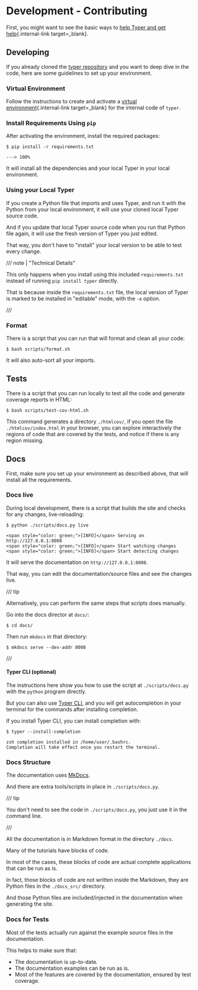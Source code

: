# Development - Contributing

First, you might want to see the basic ways to [help Typer and get help](help-typer.md){.internal-link target=_blank}.

## Developing

If you already cloned the <a href="https://github.com/fastapi/typer" class="external-link" target="_blank">typer repository</a> and you want to deep dive in the code, here are some guidelines to set up your environment.

### Virtual Environment

Follow the instructions to create and activate a [virtual environment](virtual-environments.md){.internal-link target=_blank} for the internal code of `typer`.

### Install Requirements Using `pip`

After activating the environment, install the required packages:

<div class="termy">

```console
$ pip install -r requirements.txt

---> 100%
```

</div>

It will install all the dependencies and your local Typer in your local environment.

### Using your Local Typer

If you create a Python file that imports and uses Typer, and run it with the Python from your local environment, it will use your cloned local Typer source code.

And if you update that local Typer source code when you run that Python file again, it will use the fresh version of Typer you just edited.

That way, you don't have to "install" your local version to be able to test every change.

/// note | "Technical Details"

This only happens when you install using this included `requirements.txt` instead of running `pip install typer` directly.

That is because inside the `requirements.txt` file, the local version of Typer is marked to be installed in "editable" mode, with the `-e` option.

///

### Format

There is a script that you can run that will format and clean all your code:

<div class="termy">

```console
$ bash scripts/format.sh
```

</div>

It will also auto-sort all your imports.

## Tests

There is a script that you can run locally to test all the code and generate coverage reports in HTML:

<div class="termy">

```console
$ bash scripts/test-cov-html.sh
```

</div>

This command generates a directory `./htmlcov/`, if you open the file `./htmlcov/index.html` in your browser, you can explore interactively the regions of code that are covered by the tests, and notice if there is any region missing.

## Docs

First, make sure you set up your environment as described above, that will install all the requirements.

### Docs live

During local development, there is a script that builds the site and checks for any changes, live-reloading:

<div class="termy">

```console
$ python ./scripts/docs.py live

<span style="color: green;">[INFO]</span> Serving on http://127.0.0.1:8008
<span style="color: green;">[INFO]</span> Start watching changes
<span style="color: green;">[INFO]</span> Start detecting changes
```

</div>

It will serve the documentation on `http://127.0.0.1:8008`.

That way, you can edit the documentation/source files and see the changes live.

/// tip

Alternatively, you can perform the same steps that scripts does manually.

Go into the docs director at `docs/`:

```console
$ cd docs/
```

Then run `mkdocs` in that directory:

```console
$ mkdocs serve --dev-addr 8008
```

///

#### Typer CLI (optional)

The instructions here show you how to use the script at `./scripts/docs.py` with the `python` program directly.

But you can also use <a href="https://typer.tiangolo.com/typer-cli/" class="external-link" target="_blank">Typer CLI</a>, and you will get autocompletion in your terminal for the commands after installing completion.

If you install Typer CLI, you can install completion with:

<div class="termy">

```console
$ typer --install-completion

zsh completion installed in /home/user/.bashrc.
Completion will take effect once you restart the terminal.
```

</div>

### Docs Structure

The documentation uses <a href="https://www.mkdocs.org/" class="external-link" target="_blank">MkDocs</a>.

And there are extra tools/scripts in place in `./scripts/docs.py`.

/// tip

You don't need to see the code in `./scripts/docs.py`, you just use it in the command line.

///

All the documentation is in Markdown format in the directory `./docs`.

Many of the tutorials have blocks of code.

In most of the cases, these blocks of code are actual complete applications that can be run as is.

In fact, those blocks of code are not written inside the Markdown, they are Python files in the `./docs_src/` directory.

And those Python files are included/injected in the documentation when generating the site.

### Docs for Tests

Most of the tests actually run against the example source files in the documentation.

This helps to make sure that:

* The documentation is up-to-date.
* The documentation examples can be run as is.
* Most of the features are covered by the documentation, ensured by test coverage.

